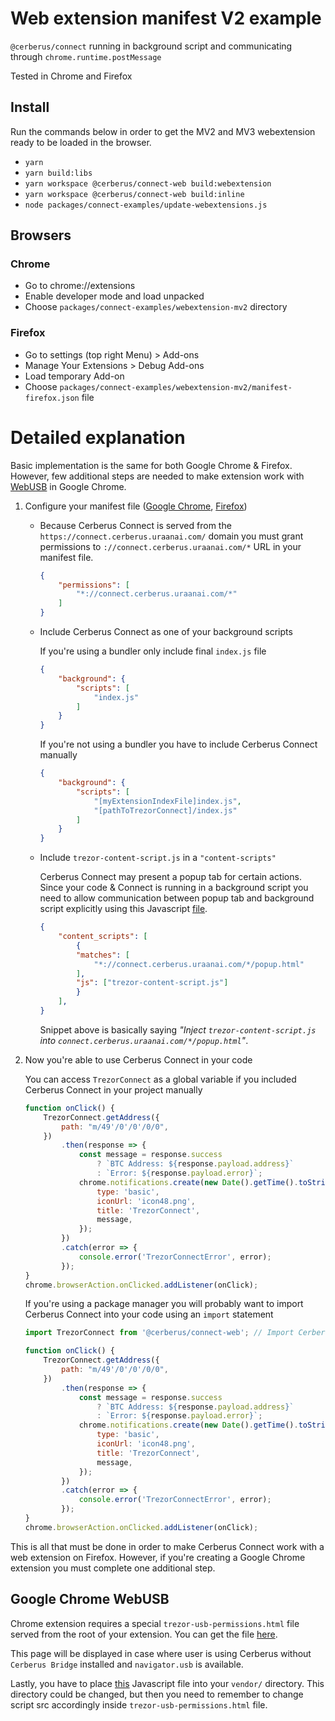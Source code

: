# Web extension manifest V2 example

`@cerberus/connect` running in background script and communicating through `chrome.runtime.postMessage`

Tested in Chrome and Firefox

## Install

Run the commands below in order to get the MV2 and MV3 webextension ready to be loaded in the browser.

-   `yarn`
-   `yarn build:libs`
-   `yarn workspace @cerberus/connect-web build:webextension`
-   `yarn workspace @cerberus/connect-web build:inline`
-   `node packages/connect-examples/update-webextensions.js`

## Browsers

### Chrome

-   Go to chrome://extensions
-   Enable developer mode and load unpacked
-   Choose `packages/connect-examples/webextension-mv2` directory

### Firefox

-   Go to settings (top right Menu) > Add-ons
-   Manage Your Extensions > Debug Add-ons
-   Load temporary Add-on
-   Choose `packages/connect-examples/webextension-mv2/manifest-firefox.json` file

# Detailed explanation

Basic implementation is the same for both Google Chrome & Firefox. However, few additional steps are needed to make extension work with [WebUSB](https://wicg.github.io/webusb/) in Google Chrome.

1. Configure your manifest file ([Google Chrome](https://github.com/Cerberus-Wallet/cerberus-suite/blob/develop/packages/connect-examples/webextension/manifest.json), [Firefox](https://github.com/Cerberus-Wallet/cerberus-suite/blob/develop/packages/connect-examples/webextension/manifest-firefox.json))

    - Because Cerberus Connect is served from the `https://connect.cerberus.uraanai.com/` domain you must grant permissions to `://connect.cerberus.uraanai.com/*` URL in your manifest file.

        ```JSON
        {
            "permissions": [
                "*://connect.cerberus.uraanai.com/*"
            ]
        }
        ```

    - Include Cerberus Connect as one of your background scripts

        If you're using a bundler only include final `index.js` file

        ```JSON
        {
            "background": {
                "scripts": [
                    "index.js"
                ]
            }
        }
        ```

        If you're not using a bundler you have to include Cerberus Connect manually

        ```JSON
        {
            "background": {
                "scripts": [
                    "[myExtensionIndexFile]index.js",
                    "[pathToTrezorConnect]/index.js"
                ]
            }
        }
        ```

    - Include `trezor-content-script.js` in a `"content-scripts"`

        Cerberus Connect may present a popup tab for certain actions. Since your code & Connect is running in a background script you need to allow communication between popup tab and background script explicitly using this Javascript [file](https://github.com/Cerberus-Wallet/cerberus-suite/blob/develop/packages/connect-web/src/webextension/trezor-content-script.js).

        ```JSON
        {
            "content_scripts": [
                {
                "matches": [
                    "*://connect.cerberus.uraanai.com/*/popup.html"
                ],
                "js": ["trezor-content-script.js"]
                }
            ],
        }
        ```

        Snippet above is basically saying _"Inject `trezor-content-script.js` into `connect.cerberus.uraanai.com/*/popup.html`"_.

2. Now you're able to use Cerberus Connect in your code

    You can access `TrezorConnect` as a global variable if you included Cerberus Connect in your project manually

    ```javascript
    function onClick() {
        TrezorConnect.getAddress({
            path: "m/49'/0'/0'/0/0",
        })
            .then(response => {
                const message = response.success
                    ? `BTC Address: ${response.payload.address}`
                    : `Error: ${response.payload.error}`;
                chrome.notifications.create(new Date().getTime().toString(), {
                    type: 'basic',
                    iconUrl: 'icon48.png',
                    title: 'TrezorConnect',
                    message,
                });
            })
            .catch(error => {
                console.error('TrezorConnectError', error);
            });
    }
    chrome.browserAction.onClicked.addListener(onClick);
    ```

    If you're using a package manager you will probably want to import Cerberus Connect into your code using an `import` statement

    ```javascript
    import TrezorConnect from '@cerberus/connect-web'; // Import Cerberus Connect

    function onClick() {
        TrezorConnect.getAddress({
            path: "m/49'/0'/0'/0/0",
        })
            .then(response => {
                const message = response.success
                    ? `BTC Address: ${response.payload.address}`
                    : `Error: ${response.payload.error}`;
                chrome.notifications.create(new Date().getTime().toString(), {
                    type: 'basic',
                    iconUrl: 'icon48.png',
                    title: 'TrezorConnect',
                    message,
                });
            })
            .catch(error => {
                console.error('TrezorConnectError', error);
            });
    }
    chrome.browserAction.onClicked.addListener(onClick);
    ```

This is all that must be done in order to make Cerberus Connect work with a web extension on Firefox.
However, if you're creating a Google Chrome extension you must complete one additional step.

## Google Chrome WebUSB

Chrome extension requires a special `trezor-usb-permissions.html` file served from the root of your extension. You can get the file [here](https://github.com/Cerberus-Wallet/cerberus-suite/blob/develop/packages/connect-web/src/webextension/trezor-usb-permissions.html).

This page will be displayed in case where user is using Cerberus without `Cerberus Bridge` installed and `navigator.usb` is available.

Lastly, you have to place [this](https://github.com/Cerberus-Wallet/cerberus-suite/blob/develop/packages/connect-web/src/webextension/trezor-usb-permissions.js) Javascript file into your `vendor/` directory. This directory could be changed, but then you need to remember to change script src accordingly inside `trezor-usb-permissions.html` file.
